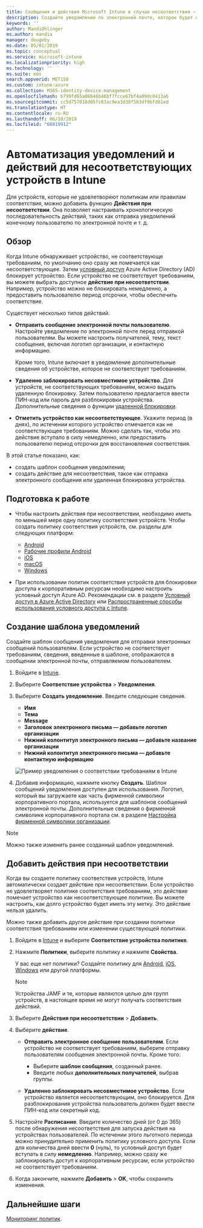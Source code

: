 ```yaml
---
title: Сообщения и действия Microsoft Intune в случае несоответствия — Azure | Документы Майкрософт
description: Создайте уведомление по электронной почте, которое будет отправляться несоответствующему устройству. Добавьте действия, которые будут выполняться, когда устройство будет помечено как не соответствующее, например укажите период отсрочки для восстановления соответствия или создайте расписание для блокировки доступа до восстановления соответствия. Настройте эти параметры с помощью Microsoft Intune в Azure.
keywords: ''
author: MandiOhlinger
ms.author: mandia
manager: dougeby
ms.date: 05/01/2019
ms.topic: conceptual
ms.service: microsoft-intune
ms.localizationpriority: high
ms.technology: ''
ms.suite: ems
search.appverid: MET150
ms.custom: intune-azure
ms.collection: M365-identity-device-management
ms.openlocfilehash: b799fd65a08646b46bf7fcce67bf4a09dc0413a6
ms.sourcegitcommit: cc5d757018d05fc03ac9ea3d30f563df9bfd61ed
ms.translationtype: HT
ms.contentlocale: ru-RU
ms.lasthandoff: 06/10/2019
ms.locfileid: "66819912"
---
```

# <a name="automate-email-and-add-actions-for-noncompliant-devices-in-intune"></a>Автоматизация уведомлений и действий для несоответствующих устройств в Intune

Для устройств, которые не удовлетворяют политикам или правилам соответствия, можно добавить функцию **Действия при несоответствии**. Она позволяет настраивать хронологическую последовательность действий, таких как отправка уведомлений конечному пользователю по электронной почте и т. д.

## <a name="overview"></a>Обзор

Когда Intune обнаруживает устройство, не соответствующе требованиям, по умолчанию оно сразу же помечается как несоответствующее. Затем [условный доступ](https://docs.microsoft.com/azure/active-directory/active-directory-conditional-access-azure-portal) Azure Active Directory (AD) блокирует устройство. Если устройство не соответствует требованиям, вы можете выбрать доступное **действие при несоответствии**. Например, устройство можно не блокировать немедленно, а предоставить пользователю период отсрочки, чтобы обеспечить соответствие.

Существует несколько типов действий.

- **Отправить сообщение электронной почты пользователю**. Настройте уведомление по электронной почте перед отправкой пользователям. Вы можете настроить получателей, тему, текст сообщения, включая логотип организации, и контактную информацию.

    Кроме того, Intune включает в уведомление дополнительные сведения об устройстве, которое не соответствует требованиям.

- **Удаленно заблокировать несовместимое устройство**. Для устройств, не соответствующих требованиям, можно выдать удаленную блокировку. Затем пользователю предлагается ввести ПИН-код или пароль для разблокировки устройства. Дополнительные сведения о функции [удаленной блокировки](device-remote-lock.md). 

- **Отметить устройство как несоответствующее**. Укажите период (в днях), по истечении которого устройство отмечается как не соответствующее требованиям. Можно сделать так, чтобы это действие вступало в силу немедленно, или предоставить пользователю период отсрочки для восстановления соответствия.

В этой статье показано, как:

- создать шаблон сообщения уведомления;
- создать действие для несоответствия, такое как отправка электронного сообщения или удаленная блокировка устройства.


## <a name="before-you-begin"></a>Подготовка к работе

- Чтобы настроить действия при несоответствии, необходимо иметь по меньшей мере одну политику соответствия устройств. Чтобы создать политику соответствия устройств, см. разделы для следующих платформ:

  - [Android](compliance-policy-create-android.md)
  - [Рабочие профили Android](compliance-policy-create-android-for-work.md)
  - [iOS](compliance-policy-create-ios.md)
  - [macOS](compliance-policy-create-mac-os.md)
  - [Windows](compliance-policy-create-windows.md)

- При использовании политик соответствия устройств для блокировки доступа к корпоративным ресурсам необходимо настроить условный доступ Azure AD. Рекомендации см. в разделе [Условный доступ в Azure Active Directory](https://docs.microsoft.com/azure/active-directory/active-directory-conditional-access-azure-portal) или [Распространенные способы использования условного доступа с Intune](conditional-access-intune-common-ways-use.md).

## <a name="create-a-notification-message-template"></a>Создание шаблона уведомлений

Создайте шаблон сообщения уведомления для отправки электронных сообщений пользователям. Если устройство не соответствует требованиям, сведения, введенные в шаблоне, отображаются в сообщении электронной почты, отправляемом пользователем.

1. Войдите в [Intune](https://go.microsoft.com/fwlink/?linkid=2090973).
2. Выберите **Соответствие устройства** > **Уведомления**.
3. Выберите **Создать уведомление**. Введите следующие сведения.

   - **Имя**
   - **Тема**
   - **Message**
   - **Заголовок электронного письма — добавьте логотип организации**
   - **Нижний колонтитул электронного письма — добавьте название организации**
   - **Нижний колонтитул электронного письма — добавьте контактную информацию**

   ![Пример уведомления о соответствии требованиям в Intune](./media/actionsfornoncompliance-1.PNG)

4. Добавив информацию, нажмите кнопку **Создать**. Шаблон сообщений уведомления доступен для использования. Логотип, который вы загружаете как часть фирменной символики корпоративного портала, используется для шаблонов сообщений электронной почты. Дополнительные сведения о фирменной символике корпоративного портала см. в разделе [Настройка фирменной символики организации](company-portal-app.md#company-identity-branding-customization).

> [!NOTE]
> Можно также изменить ранее созданный шаблон уведомлений.

## <a name="add-actions-for-noncompliance"></a>Добавить действия при несоответствии

Когда вы создаете политику соответствия устройств, Intune автоматически создает действие при несоответствии. Если устройство не удовлетворяет политике соответствия требованиям, это действие помечает устройство как несоответствующее политике. Вы можете настроить, как долго устройство будет иметь эту метку. Это действие нельзя удалить.

Можно также добавить другое действие при создании политики соответствия требованиям или изменении существующей политики. 

1. Войдите в [Intune](https://go.microsoft.com/fwlink/?linkid=2090973) и выберите **Соответствие устройства политике**.
2. Нажмите **Политики**, выберите политику и нажмите **Свойства**. 

    У вас еще нет политики? Создайте политику для [Android](compliance-policy-create-android.md), [iOS](compliance-policy-create-ios.md), [Windows](compliance-policy-create-windows.md) или другой платформы.
  
    > [!NOTE]
    > Устройства JAMF и те, которые являются целью для групп устройств, в настоящее время не могут получать соответствия действий.

3. Выберите **Действия при несоответствии** > **Добавить**.
4. Выберите **действие**. 

    - **Отправить электронное сообщение пользователям**. Если устройство не соответствует требованиям, выберите отправку пользователям сообщения электронной почты. Кроме того: 
    
         - Выберите **шаблон сообщения**, созданный ранее.
         - Введите любых **дополнительных получателей**, выбрав группы.
    
    - **Удаленно заблокировать несовместимое устройство**. Если устройство является несоответствующим, оно блокируется. Для разблокирования устройства пользователь должен будет ввести ПИН-код или секретный код. 
    
5. Настройте **Расписание**. Введите количество дней (от 0 до 365) после обнаружения несоответствия для запуска действия на устройствах пользователей. По истечении этого льготного периода можно принудительно применить политику условного доступа. Если для количества дней ввести **0** (нуль), то условный доступ будет вступать в силу **немедленно**. Например, можно сразу же заблокировать доступ к корпоративным ресурсам, если устройство не соответствует требованиям.

6. Когда закончите, нажмите **Добавить** > **OK**, чтобы сохранить изменения.

## <a name="next-steps"></a>Дальнейшие шаги

[Мониторинг политик](compliance-policy-monitor.md).
